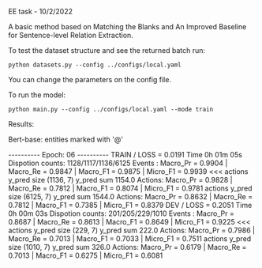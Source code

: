 EE task - 10/2/2022

A basic method based on Matching the Blanks and An Improved Baseline for Sentence-level Relation Extraction.

To test the dataset structure and see the returned batch run:
```
python datasets.py --config ../configs/local.yaml
```
You can change the parameters on the config file. 

To run the model:

```
python main.py --config ../configs/local.yaml --mode train
```

Results:

Bert-base: entities marked with '@'

---------- Epoch: 06 ----------
	TRAIN / LOSS =     0.0191  Time 0h 01m 05s  Dispotion counts: 1128/1117/1136/6125
Events : Macro_Pr = 0.9904 | Macro_Re = 0.9847 | Macro_F1  = 0.9875 | Micro_F1 = 0.9939 <<<
actions y_pred size (1136, 7) y_pred sum 1154.0
Actions: Macro_Pr = 0.9828 | Macro_Re = 0.7812 | Macro_F1  = 0.8074 | Micro_F1 = 0.9781
actions y_pred size (6125, 7) y_pred sum 1544.0
Actions: Macro_Pr = 0.8632 | Macro_Re = 0.7812 | Macro_F1  = 0.7385 | Micro_F1 = 0.8379
	DEV   / LOSS =     0.2051  Time 0h 00m 03s  Dispotion counts: 201/205/229/1010
Events : Macro_Pr = 0.8687 | Macro_Re = 0.8613 | Macro_F1  = 0.8649 | Micro_F1 = 0.9225 <<<
actions y_pred size (229, 7) y_pred sum 222.0
Actions: Macro_Pr = 0.7986 | Macro_Re = 0.7013 | Macro_F1  = 0.7033 | Micro_F1 = 0.7511
actions y_pred size (1010, 7) y_pred sum 326.0
Actions: Macro_Pr = 0.6179 | Macro_Re = 0.7013 | Macro_F1  = 0.6275 | Micro_F1 = 0.6081


